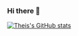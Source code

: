 ### Hi there 👋

<!--
**Theis-Mathiassen/Theis-Mathiassen** is a ✨ _special_ ✨ repository because its `README.md` (this file) appears on your GitHub profile.

Here are some ideas to get you started:

- 🔭 I’m currently working on ...
- 🌱 I’m currently learning ...
- 👯 I’m looking to collaborate on ...
- 🤔 I’m looking for help with ...
- 💬 Ask me about ...
- 📫 How to reach me: ...
- 😄 Pronouns: ...
- ⚡ Fun fact: ...
-->

[![Theis's GitHub stats](https://github-readme-stats.vercel.app/api?username=Theis-Mathiassen)](https://github.com/Theis-Mathiassen/github-readme-stats)

